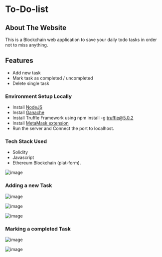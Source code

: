 # To-Do-list

## About The Website
This is a Blockchain web application to save your daily todo tasks in order not to miss anything.

## Features

* Add new task
* Mark task as completed / uncompleted
* Delete single task

### Environment Setup Locally

* Install [NodeJS](https://nodejs.org/en/)
* Install [Ganache](https://trufflesuite.com/ganache/)
* Install Truffle Framework using npm install -g truffle@5.0.2
* Install [MetaMask extension](https://metamask.io/)
* Run the server and Connect the port to localhost.

### Tech Stack Used
* Solidity
* Javascript
* Ethereum Blockchain (plat-form).


![image](https://user-images.githubusercontent.com/83666130/179367821-95d88a68-8f29-4c48-a443-4d208b387dfb.png)





### Adding a new Task

![image](https://user-images.githubusercontent.com/83666130/179367851-a2b6ec85-2e08-48f2-bf32-bfec6c2f2a49.png)


![image](https://user-images.githubusercontent.com/83666130/179367869-bac3e4fd-efdf-47e4-a0b1-05ff4f070585.png)


![image](https://user-images.githubusercontent.com/83666130/179367894-6ceecf7e-694e-4588-9086-37a56847d7f7.png)


### Marking a completed Task

![image](https://user-images.githubusercontent.com/83666130/179367992-5e3b9d70-0f0b-4345-a2d8-008d24d3df83.png)

![image](https://user-images.githubusercontent.com/83666130/179368004-23c396de-2ec6-448c-be6d-2c68f6e8d4b4.png)

